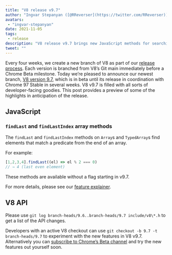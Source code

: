 ```yaml
---
title: "V8 release v9.7"
author: "Ingvar Stepanyan ([@RReverser](https://twitter.com/RReverser))"
avatars:
 - "ingvar-stepanyan"
date: 2021-11-05
tags:
 - release
description: "V8 release v9.7 brings new JavaScript methods for searching backwards in arrays."
tweet: ""
---
```

Every four weeks, we create a new branch of V8 as part of our [release process](https://v8.dev/docs/release-process). Each version is branched from V8’s Git main immediately before a Chrome Beta milestone. Today we’re pleased to announce our newest branch, [V8 version 9.7](https://chromium.googlesource.com/v8/v8.git/+log/branch-heads/9.7), which is in beta until its release in coordination with Chrome 97 Stable in several weeks. V8 v9.7 is filled with all sorts of developer-facing goodies. This post provides a preview of some of the highlights in anticipation of the release.

<!--truncate-->
## JavaScript

### `findLast` and `findLastIndex` array methods

The `findLast` and `findLastIndex` methods on `Array`s and `TypedArray`s find elements that match a predicate from the end of an array.

For example:

```js
[1,2,3,4].findLast((el) => el % 2 === 0)
// → 4 (last even element)
```

These methods are available without a flag starting in v9.7.

For more details, please see our [feature explainer](https://v8.dev/features/finding-in-arrays#finding-elements-from-the-end).

## V8 API

Please use `git log branch-heads/9.6..branch-heads/9.7 include/v8\*.h` to get a list of the API changes.

Developers with an active V8 checkout can use `git checkout -b 9.7 -t branch-heads/9.7` to experiment with the new features in V8 v9.7. Alternatively you can [subscribe to Chrome’s Beta channel](https://www.google.com/chrome/browser/beta.html) and try the new features out yourself soon.
